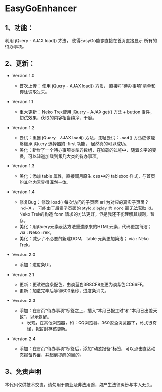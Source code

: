 # EasyGoEnhancer

## 1、功能：
利用 jQuery - AJAX load() 方法， 使得EasyGo能够直接在首页直接显示 所有的 待办事项。

## 2、更新：
* Version 1.0
    * 首次上传： 使用 jQuery - AJAX load() 方法， 直接将“待办事项”清单和脚注调取过来。

* Version 1.1
    * 重大更新： Neko Trek使用 jQuery - AJAX get() 方法 + button 事件， 初试效果，获取的内容相当纯净、干脆。

* Version 1.2
    * 尝试：重回 jQuery - AJAX load() 方法，无耻尝试：.load() 方法应该能够继承 jQuery 选择器的 :first 功能， 居然真的可以成功。
    * 美化：新增了一个待办事项类型的数组，在加载的过程中，随着文字的变换，可以知道加载到第几大类的待办事项。

* Version 1.3
    * 美化：添加 table 属性，直接调用原生 css 中的 tablebox 样式，与首页的其他内容显得浑然一体。

* Version 1.4
    * 修复Bug： 修改 load() 每次访问的子页面 url 为对应的真实子页面 ?ind=X ， 可能由于后续子页面的 style.display 为 none 而无法获取 id。Neko Trek的构造 form 请求的方法更好，但是我还不能理解其规则，暂存。
    * 美化：用jQuery元素表达方法重述原来的HTML元素，代码更加简洁； via : Neko Trek。
    * 美化：减少了不必要的新建DOM， table 元素更加简洁； via : Neko Trek。

* Version 2.0
    * 添加：进度条UI。

* Version 2.1
    * 更新：更改进度条配色，由淡蓝色3B8CF8变更为淡紫色CC66FF。
    * 更新：加载完毕后等待600毫秒，进度条消失。

* Version 2.3
   * 添加：在首页“待办事项”标签之上，插入“本月已报工时”和“本月已出差天数”，以示提醒。
      * 发现，在其他浏览器，如：QQ浏览器、360安全浏览器下，格式很奇怪，拟暂封存该更新。

* Version 2.4
   * 添加：在首页“待办事项”标签后，添加“动态报备”标签，可以点击直达动态报备界面，并起到提醒的目的。

## 3、免责声明
本代码仅供技术交流，请勿用于商业及非法用途，如产生法律纠纷与本人无关。
